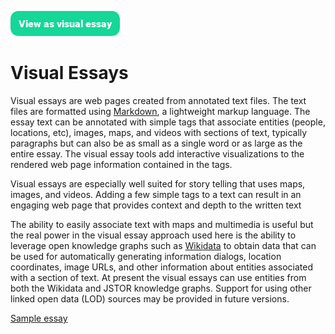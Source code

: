 <a href="https://visual-essays.app"><img src="images/ve-button.png"></a>

<param ve-config title="Visual Essays"author="Ron" banner="images/header.jpg">
       
# Visual Essays

Visual essays are web pages created from annotated text files. The text files are formatted using  [Markdown](https://www.markdownguide.org/getting-started/), a lightweight markup language. The essay text can be annotated with simple tags that associate entities (people, locations, etc), images, maps, and videos with sections of text, typically paragraphs but can also be as small as a single word or as large as the entire essay. The visual essay tools add interactive visualizations to the rendered web page information contained in the tags.

Visual essays are especially well suited for story telling that uses maps, images, and videos. Adding a few simple tags to a text can result in an engaging web page that provides context and depth to the written text

The ability to easily associate text with maps and multimedia is useful but the real power in the visual essay approach used here is the ability to leverage open knowledge graphs such as  [Wikidata](https://www.wikidata.org/)  to obtain data that can be used for automatically generating information dialogs, location coordinates, image URLs, and other information about entities associated with a section of text. At present the visual essays can use entities from both the Wikidata and JSTOR knowledge graphs. Support for using other linked open data (LOD) sources may be provided in future versions.

[Sample essay](sample)